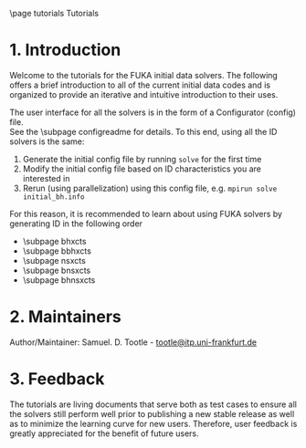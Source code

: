 \page tutorials Tutorials

# 1. Introduction

Welcome to the tutorials for the FUKA initial data solvers. The following
offers a brief introduction to all of the current initial data codes and is organized
to provide an iterative and intuitive introduction to their uses.

The user interface for all the solvers is in the form of a Configurator (config) file.  
See the \subpage configreadme for details.
To this end, using all the ID solvers is the same:

1. Generate the initial config file by running `solve` for the first time
2. Modify the initial config file based on ID characteristics you are interested in
3. Rerun (using parallelization) using this config file, e.g. `mpirun solve initial_bh.info`

For this reason, it is recommended to learn about using FUKA solvers by generating ID in the following order

-  \subpage bhxcts
-  \subpage bbhxcts
-  \subpage nsxcts
-  \subpage bnsxcts
-  \subpage bhnsxcts

# 2. Maintainers

Author/Maintainer: Samuel. D. Tootle - tootle@itp.uni-frankfurt.de

# 3. Feedback

The tutorials are living documents that serve both as test cases to ensure all the
solvers still perform well prior to publishing a new stable release as well as to
minimize the learning curve for new users.  Therefore, user feedback is greatly
appreciated for the benefit of future users.